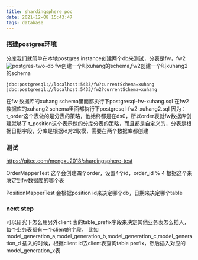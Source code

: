 ```yaml
---
title: shardingsphere poc
date: 2021-12-08 15:43:47
tags: database
---
```


### 搭建postgres环境
分库我们就简单在本地postgres instance创建两个db来测试，分表是fw，fw2
![postgres-two-db](/images/postgres-two-db.PNG)
fw创建一个叫xuhang的schema,fw2创建一个叫xuhang2的schema
```
jdbc:postgresql://localhost:5433/fw?currentSchema=xuhang
jdbc:postgresql://localhost:5433/fw2?currentSchema=xuhang
```

在fw 数据库的xuhang schema里面都执行下postgresql-fw-xuhang.sql
在fw2数据库的xuhang2 schema里面都执行下postgresql-fw2-xuhang2.sql
因为：
t_order这个表做的是分表的策略，他始终都是在ds0，所以order表就fw数据库创建就够了
t_position这个表示做的分库分表的策略，而且都是自定义的，分表是根据日期字段，分库是根据id对2取模，需要在两个数据库都创建

### 测试
https://gitee.com/mengxu2018/shardingsphere-test

OrderMapperTest
这个会创建四个order，设置4个id，order_id % 4 根据这个来决定到fw数据库的哪个表

PositionMapperTest
会根据position id来决定哪个db，日期来决定哪个table

### next step
可以研究下怎么用另外client 表的table_prefix字段来决定其他业务表怎么插入，每个业务表都有一个client的字段，
比如model_generation_a,model_generation_b,model_generation_c,model_generation_d
插入的时候，根据client id去client表查询table prefix，然后插入对应的model_generation_x表